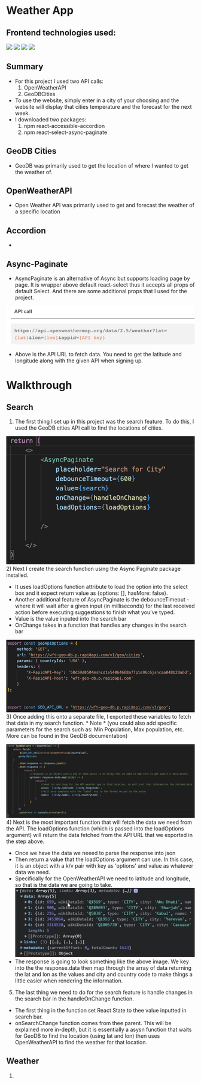 # Weather App

## Frontend technologies used:
<img src="https://img.shields.io/badge/JavaScript-323330?style=for-the-badge&logo=javascript&logoColor=F7DF1E" />
<img src="https://img.shields.io/badge/React-20232A?style=for-the-badge&logo=react&logoColor=61DAFB" /> 
<img src="https://img.shields.io/badge/HTML5-E34F26?style=for-the-badge&logo=html5&logoColor=white" /> 
<img src="https://img.shields.io/badge/CSS3-1572B6?style=for-the-badge&logo=css3&logoColor=white" /> 


## Summary

* For this project I used two API calls: 
  1) OpenWeatherAPI
  2) GeoDBCities
* To use the website, simply enter in a city of your choosing and the website will display that cities temperature and the forecast for the next week. 
* I downloaded two packages: 
  1) npm react-accessible-accordion
  2) npm react-select-async-paginate


## GeoDB Cities
* GeoDB was primarily used to get the location of where I wanted to get the weather of. 

## OpenWeatherAPI
* Open Weather API was primarily used to get and forecast the weather of a specific location

## Accordion
* 

## Async-Paginate
* AsyncPaginate is an alternative of Async but supports loading page by page. It is wrapper above default react-select thus it accepts all props of default Select. And there are some additional props that I used for the project.



![image](./Readme-images/img1.png)
* Above is the API URL to fetch data. You need to get the latitude and longitude along with the given API when signing up. 


# Walkthrough


## Search
1) The first thing I set up in this project was the search feature. To do this, I used the GeoDB cities API call to find the locations of cities. 

![image](./Readme-images/img4.png)
2) Next I create the search function using the Async Paginate package installed. 
  * It uses loadOptions function attribute to load the option into the select box and it expect return value as {options: [], hasMore: false}. 
  * Another additional feature of AsyncPaginate is the debounceTimeout - where it will wait after a given input (in milliseconds) for the last received action before executing suggestions to finish what you've typed. 
  * Value is the value inputed into the search bar
  * OnChange takes in a function that handles any changes in the search bar

![image](./Readme-images/img3.png)
3) Once adding this onto a separate file, I exported these variables to fetch that data in my search function. * Note * (you could also add specific parameters for the search such as: Min Population, Max population, etc. More can be found in the GeoDB documentation)


![image](./Readme-images/img5.png)
4) Next is the most important function that will fetch the data we need from the API. The loadOptions function (which is passed into the loadOptions argument) will return the data fetched from the API URL that we exported in the step above. 
  * Once we have the data we neeed to parse the response into json
  * Then return a value that the loadOptions argument can use. In this case, it is an object with a k/v pair with key as 'options' and value as whatever data we need. 
  * Specifically for the OpenWeatherAPI we need to latitude and longitude, so that is the data we are going to take.
  ![image](./Readme-images/img6.png)
  * The response is going to look something like the above image. We key into the the response.data then map through the array of data returning the lat and lon as the values and city and country code to make things a little easier when rendering the information. 

5) The last thing we need to do for the search feature is handle changes in the search bar in the handleOnChange function.
  * The first thing in the function set React State to thee value inputted in search bar. 
  * onSearchChange function comes from thee parent. This will be explained more in-depth, but it is essentially a asysn function that waits for GeoDB to find the location (using lat and lon) then uses OpenWeatherAPI to find the weather for that location. 


## Weather 

1)

